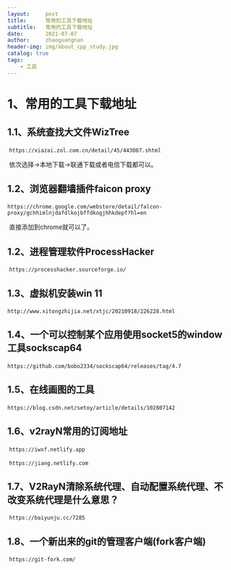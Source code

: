 ```yaml
---
layout:     post
title:      常用的工具下载地址
subtitle:   常用的工具下载地址
date:       2021-07-07
author:     zhaoguangnan
header-img: img/about_cpp_study.jpg
catalog: true
tags:
    - 工具
---
```


# 1、常用的工具下载地址
## 1.1、系统查找大文件WizTree

​		`https://xiazai.zol.com.cn/detail/45/443087.shtml`

​		依次选择->本地下载->联通下载或者电信下载都可以。

## 1.2、浏览器翻墙插件faicon proxy

​		`https://chrome.google.com/webstore/detail/falcon-proxy/gchhimlnjdafdlkojbffdkogjhhkdepf?hl=en`

​		直接添加到chrome就可以了。

## 1.2、进程管理软件ProcessHacker

​	`https://processhacker.sourceforge.io/`

## 1.3、虚拟机安装win 11

​	`http://www.xitongzhijia.net/xtjc/20210918/226228.html`
## 1.4、一个可以控制某个应用使用socket5的window工具sockscap64

​		`https://github.com/bobo2334/sockscap64/releases/tag/4.7`

## 1.5、在线画图的工具

​	`https://blog.csdn.net/setoy/article/details/102807142`

## 1.6、v2rayN常用的订阅地址

​	`https://iwxf.netlify.app`

​	`https://jiang.netlify.com`
## 1.7、V2RayN清除系统代理、自动配置系统代理、不改变系统代理是什么意思？

​	`https://baiyunju.cc/7285`

## 1.8、一个新出来的git的管理客户端(fork客户端)

​	`https://git-fork.com/`









